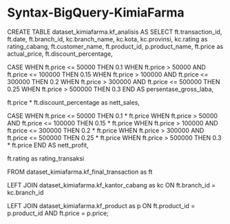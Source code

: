# Syntax-BigQuery-KimiaFarma

CREATE TABLE dataset_kimiafarma.kf_analisis AS
SELECT ft.transaction_id, ft.date, ft.branch_id, kc.branch_name, kc.kota, kc.provinsi, kc.rating as rating_cabang, ft.customer_name, ft.product_id, p.product_name, ft.price as actual_price, ft.discount_percentage, 

CASE
WHEN ft.price <= 50000 THEN 0.1
WHEN ft.price > 50000 AND ft.price <= 100000 THEN 0.15
WHEN ft.price > 100000 AND ft.price <= 300000 THEN 0.2
WHEN ft.price > 300000 AND ft.price <= 500000 THEN 0.25
WHEN ft.price > 500000 THEN 0.3
    END AS persentase_gross_laba,

ft.price * ft.discount_percentage as nett_sales,

CASE
WHEN ft.price <= 50000 THEN 0.1 * ft.price
WHEN ft.price > 50000 AND ft.price <= 100000 THEN 0.15 * ft.price
WHEN ft.price > 100000 AND ft.price <= 300000 THEN 0.2 * ft.price
WHEN ft.price > 300000 AND ft.price <= 500000 THEN 0.25 * ft.price
WHEN ft.price > 500000 THEN 0.3 * ft.price
    END AS nett_profit,

ft.rating as rating_transaksi

FROM dataset_kimiafarma.kf_final_transaction as ft

LEFT JOIN dataset_kimiafarma.kf_kantor_cabang as kc
  ON ft.branch_id = kc.branch_id

LEFT JOIN dataset_kimiafarma.kf_product as p
  ON ft.product_id = p.product_id 
  AND ft.price = p.price;
